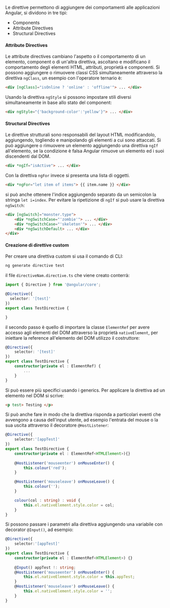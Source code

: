 Le direttive permettono di aggiungere dei comportamenti alle applicazioni Angular, si dividono in tre tipi:
- Components
- Attribute Directives
- Structural Directives

#### Attribute Directives
Le attribute directives cambiano l'aspetto o il comportamento di un elemento, component o di un'altra direttiva, ascoltano e modificano il comportamento degli elementi HTML, attributi, proprietà e componenti. 
Si possono aggiungere o rimuovere classi CSS simultaneamente attraverso la direttiva `ngClass`, un esempio con l'operatore ternario è:
```html
<div [ngClass]="isOnline ? 'online' : 'offline'"> ... </div>
```
Usando la direttiva `ngStyle` si possono impostare stili diversi simultaneamente in base allo stato del component:
```html
<div ngStyle="{'background-color':'yellow'}"> ... </div>
```

#### Structural Directives
Le direttive strutturali sono responsabili del layout HTML modificandolo, aggiungendo, togliendo e manipolando gli elementi a cui sono attaccati.
Si può aggiungere o rimuovere un elemento aggiungendo una direttiva `ngIf` all'elemento, se la condizione è falsa Angular rimuove un elemento ed i suoi discendenti dal DOM.
```html
<div *ngIf="isActive"> ... </div>
```
Con la direttiva `ngFor` invece si presenta una lista di oggetti.
```html
<div *ngFor="let item of items"> {{ item.name }} </div>
```
si può anche ottenere l'indice aggiungendo separato da un semicolon la stringa `let i=index`.
Per evitare la ripetizione di `ngIf` si può usare la direttiva `ngSwitch`:
```html
<div [ngSwitch]="monster.type">
	<div *ngSwitchCase="'zombie'"> ... </div>
	<div *ngSwitchCase="'skeleton'"> ... </div>
	<div *ngSwitchDefault> ... </div>
</div>
```

#### Creazione di direttive custom
Per creare una direttiva custom si usa il comando di CLI:
```bash
ng generate directive test
```
il file `directiveNam.directive.ts` che viene creato conterrà:
```ts
import { Directive } from '@angular/core';

@Directive({
  selector: '[test]'
})
export class TestDirective {

}
```
il secondo passo è quello di importare la classe `ElementRef` per avere accesso agli elementi del DOM attraverso la proprietà `nativeElement`, per iniettare la reference all'elemento del DOM utilizzo il costruttore:
```ts
@Directive({
	selector: '[test]'
})
export class TestDirective {
	constructor(private el : ElementRef) {
		...
	}
}
```
Si può essere più specifici usando i generics. Per applicare la direttiva ad un elemento nel DOM si scrive:
```html
<p test> Testing </p>
```
Si può anche fare in modo che la direttiva risponda a particolari eventi che avvengono a causa dell'input utente, ad esempio l'entrata del mouse o la sua uscita attraverso il decoratore `@HostListener`:
```ts
@Directive({
	selector:'[appTest]'
})
export class TestDirective {
	constructor(private el : ElementRef<HTMLElement>){}
	
	@HostListener('mouseenter') onMouseEnter() {
		this.colour('red');
	}

	@HostListener('mouseleave') onMouseLeave() {
		this.colour('');
	}

	colour(col : string) : void {
		this.el.nativeElement.style.color = col;
	}
}
```

Si possono passare i parametri alla direttiva aggiungendo una variabile con decorator `@Input()`, ad esempio:
```ts
@Directive({
	selector:'[appTest]'
})
export class TestDirective {
	constructor(private el : ElementRef<HTMLElement>) {}
	
	@Input() appTest !: string;
	@HostListener('mouseenter') onMouseEnter() {
		this.el.nativeElement.style.color = this.appTest;
	}
	@HostListener('mouseleave') onMouseLeave() {
		this.el.nativeElement.style.color = '';
	}
}
```
